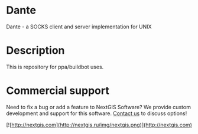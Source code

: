 # Dante

Dante - a SOCKS client and server implementation for UNIX

# Description

This is repository for ppa/buildbot uses.

# Commercial support

Need to fix a bug or add a feature to NextGIS Software? We provide custom development
and support for this software. [Contact us](http://nextgis.ru/en/contact/) to
discuss options!

[![http://nextgis.com](http://nextgis.ru/img/nextgis.png)](http://nextgis.com)
